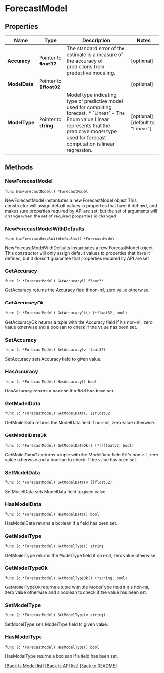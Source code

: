 # ForecastModel

## Properties

Name | Type | Description | Notes
------------ | ------------- | ------------- | -------------
**Accuracy** | Pointer to **float32** | The standard error of the estimate is a measure of the accuracy of predictions from predective modeling. | [optional] 
**ModelData** | Pointer to **[]float32** |  | [optional] 
**ModelType** | Pointer to **string** | Model type indicating type of predictive model used for computing forecast. * &#x60;Linear&#x60; - The Enum value Linear represents that the predictive model type used for forecast computation is linear regression. | [optional] [default to "Linear"]

## Methods

### NewForecastModel

`func NewForecastModel() *ForecastModel`

NewForecastModel instantiates a new ForecastModel object
This constructor will assign default values to properties that have it defined,
and makes sure properties required by API are set, but the set of arguments
will change when the set of required properties is changed

### NewForecastModelWithDefaults

`func NewForecastModelWithDefaults() *ForecastModel`

NewForecastModelWithDefaults instantiates a new ForecastModel object
This constructor will only assign default values to properties that have it defined,
but it doesn't guarantee that properties required by API are set

### GetAccuracy

`func (o *ForecastModel) GetAccuracy() float32`

GetAccuracy returns the Accuracy field if non-nil, zero value otherwise.

### GetAccuracyOk

`func (o *ForecastModel) GetAccuracyOk() (*float32, bool)`

GetAccuracyOk returns a tuple with the Accuracy field if it's non-nil, zero value otherwise
and a boolean to check if the value has been set.

### SetAccuracy

`func (o *ForecastModel) SetAccuracy(v float32)`

SetAccuracy sets Accuracy field to given value.

### HasAccuracy

`func (o *ForecastModel) HasAccuracy() bool`

HasAccuracy returns a boolean if a field has been set.

### GetModelData

`func (o *ForecastModel) GetModelData() []float32`

GetModelData returns the ModelData field if non-nil, zero value otherwise.

### GetModelDataOk

`func (o *ForecastModel) GetModelDataOk() (*[]float32, bool)`

GetModelDataOk returns a tuple with the ModelData field if it's non-nil, zero value otherwise
and a boolean to check if the value has been set.

### SetModelData

`func (o *ForecastModel) SetModelData(v []float32)`

SetModelData sets ModelData field to given value.

### HasModelData

`func (o *ForecastModel) HasModelData() bool`

HasModelData returns a boolean if a field has been set.

### GetModelType

`func (o *ForecastModel) GetModelType() string`

GetModelType returns the ModelType field if non-nil, zero value otherwise.

### GetModelTypeOk

`func (o *ForecastModel) GetModelTypeOk() (*string, bool)`

GetModelTypeOk returns a tuple with the ModelType field if it's non-nil, zero value otherwise
and a boolean to check if the value has been set.

### SetModelType

`func (o *ForecastModel) SetModelType(v string)`

SetModelType sets ModelType field to given value.

### HasModelType

`func (o *ForecastModel) HasModelType() bool`

HasModelType returns a boolean if a field has been set.


[[Back to Model list]](../README.md#documentation-for-models) [[Back to API list]](../README.md#documentation-for-api-endpoints) [[Back to README]](../README.md)


